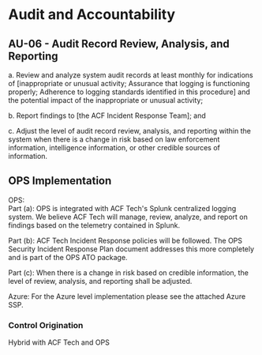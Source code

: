 # Audit and Accountability
## AU-06 - Audit Record Review, Analysis, and Reporting

a. Review and analyze system audit records at least monthly for indications of [inappropriate or unusual activity; Assurance that logging is functioning properly; Adherence to logging standards identified in this procedure] and the potential impact of the inappropriate or unusual activity;

b. Report findings to [the ACF Incident Response Team]; and

c. Adjust the level of audit record review, analysis, and reporting within the system when there is a change in risk based on law enforcement information, intelligence information, or other credible sources of information.

## OPS Implementation

OPS:<br />
Part (a): OPS is integrated with ACF Tech's Splunk centralized logging system. We believe ACF Tech will manage, review, analyze, and report on findings based on the telemetry contained in Splunk.

Part (b): ACF Tech Incident Response policies will be followed. The OPS Security Incident Response Plan document addresses this more completely and is part of the OPS ATO package.

Part (c): When there is a change in risk based on credible information, the level of review, analysis, and reporting shall be adjusted.

Azure: For the Azure level implementation please see the attached Azure SSP.


### Control Origination

Hybrid with ACF Tech and OPS

